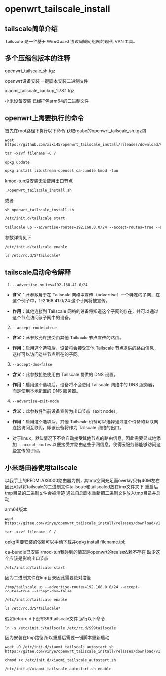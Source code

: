 # openwrt_tailscale_install

## tailscale简单介绍

Tailscale 是一种基于 WireGuard 协议局域网组网的现代 VPN 工具。

## 多个压缩包版本的注释

openwrt_tailscale_sh.tgz

openwrt设备安装 一键脚本安装二进制文件 

xiaomi_tailscale_backup_1.78.1.tgz

小米设备安装 已经打包arm64的二进制文件 

## openwrt上需要执行的命令

首先在root路径下执行以下命令 获取realse的openwrt_tailscale_sh.tgz包

```
wget https://github.com/xiki45/openwrt_tailscale_install/releases/download/v1.0/openwrt_tailscale_sh.tgz
```

```html
tar -xzvf filename -C /
```

```html
opkg update
```

```html
opkg install libustream-openssl ca-bundle kmod -tun
```

kmod-tun没安装无法使用出口节点

```html
./openwrt_tailscale_install.sh
```

或者

```
sh openwrt_tailscale_install.sh
```



```html
/etc/init.d/tailscale start
```

```html
tailscale up --advertise-routes=192.168.0.0/24 --accept-routes=true --accept-dns=false
```

参数详情见下

```html
/etc/init.d/tailscale enable
```

```html
ls /etc/rc.d/S*tailscale*
```

## tailscale启动命令解释

1. `--advertise-routes=192.168.41.0/24`

  - **含义**：此参数用于在 Tailscale 网络中宣传（advertise）一个特定的子网。在这个例子中，192.168.41.0/24 这个子网将被宣传。

  - **作用**：其他连接到 Tailscale 网络的设备将知道这个子网的存在，并可以通过这个节点访问该子网中的设备。

2. `--accept-routes=true`

  - **含义**：此参数允许接受由其他 Tailscale 节点宣传的路由。

  - **作用**：启用这个选项后，设备将会接受其他 Tailscale 节点提供的路由信息，这样可以访问这些节点所在的子网。

3. `--accept-dns=false`

  - **含义**：此参数拒绝使用由 Tailscale 提供的 DNS 设置。

  - **作用**：启用这个选项后，设备将不会使用 Tailscale 网络中的 DNS 服务器，而是使用本地配置的 DNS 服务器。

4. `--advertise-exit-node`

  - **含义**：此参数将当前设备宣传为出口节点（exit node）。

  - **作用**：启用这个选项后，其他 Tailscale 设备可以选择通过这个设备的互联网连接访问互联网，即该设备将作为 Tailscale 网络的出口。

- 对于linux，默认情况下不会自动接受其他节点的路由信息，因此需要显式地添加 `--accept-routes` 以便接受并路由这些子网信息，使得云服务器能够访问这些宣传的子网。

## 小米路由器使用tailscale

以我手上的REDMI AX6000路由器为例，其tmp空间充足而overlay只有40M左右 因此可以将tailscale的二进制文件tailscale和tailscaled放在tmp文件夹下 重启后tmp目录的二进制文件会被清楚 通过自启脚本重新把二进制文件放入tmp目录并启动

arm64版本

```
wget https://gitee.com/vinye/openwrt_tailscale_install/releases/download/v1.0/xiaomi_tailscale_backup_arm64_1.78.1.tgz
```



```
tar -xzvf filename -C /
```

opkg需要安装的依赖可以手动下载并opkg install filename.ipk

ca-bundle已安装 kmod-tun我碰到的情况是openwrt的realse依赖不存在 缺少这个应该是影响出口节点

```
/etc/init.d/tailscale start
```

因为二进制文件在tmp目录因此需要绝对路径

```
/tmp/tailscale up --advertise-routes=192.168.0.0/24 --accept-routes=true --accept-dns=false
```

```
/etc/init.d/tailscale enable
```

```html
ls /etc/rc.d/S*tailscale*
```

假如/etc/rc.d下没有S99tailscale文件 运行以下命令

```
ln -s /etc/init.d/tailscale /etc/rc.d/S99tailscale
```

因为安装在tmp路径 所以重启后需要一键脚本重新启动

```
wget -O /etc/init.d/xiaomi_tailscale_autostart.sh https://gitee.com/vinye/openwrt_tailscale_install/releases/download/v1.0/xiaomi_tailscale_autostart.sh
```



```
chmod +x /etc/init.d/xiaomi_tailscale_autostart.sh
```

```
/etc/init.d/xiaomi_tailscale_autostart.sh enable
```

